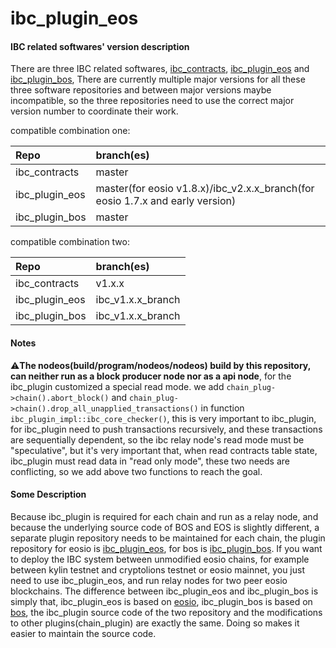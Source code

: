 # ibc\_plugin\_eos

#### IBC related softwares' version description

There are three IBC related softwares, [ibc\_contracts](https://github.com/boscore/ibc_contracts), [ibc\_plugin\_eos](https://github.com/boscore/ibc_plugin_eos) and [ibc\_plugin\_bos](https://github.com/boscore/ibc_plugin_bos), There are currently multiple major versions for all these three software repositories and between major versions maybe incompatible, so the three repositories need to use the correct major version number to coordinate their work.

compatible combination one:

| Repo | branch\(es\) |
| :--- | :--- |
| ibc\_contracts | master |
| ibc\_plugin\_eos | master\(for eosio v1.8.x\)/ibc\_v2.x.x\_branch\(for eosio 1.7.x and early version\) |
| ibc\_plugin\_bos | master |

compatible combination two:

| Repo | branch\(es\) |
| :--- | :--- |
| ibc\_contracts | v1.x.x |
| ibc\_plugin\_eos | ibc\_v1.x.x\_branch |
| ibc\_plugin\_bos | ibc\_v1.x.x\_branch |

#### Notes

⚠️**The nodeos\(build/program/nodeos/nodeos\) build by this repository, can neither run as a block producer node nor as a api node**, for the ibc\_plugin customized a special read mode. we add `chain_plug->chain().abort_block()` and `chain_plug->chain().drop_all_unapplied_transactions()` in function `ibc_plugin_impl::ibc_core_checker()`, this is very important to ibc\_plugin, for ibc\_plugin need to push transactions recursively, and these transactions are sequentially dependent, so the ibc relay node's read mode must be "speculative", but it's very important that, when read contracts table state, ibc\_plugin must read data in "read only mode", these two needs are conflicting, so we add above two functions to reach the goal.

#### Some Description

Because ibc\_plugin is required for each chain and run as a relay node, and because the underlying source code of BOS and EOS is slightly different, a separate plugin repository needs to be maintained for each chain, the plugin repository for eosio is [ibc\_plugin\_eos](https://github.com/boscore/ibc_plugin_eos), for bos is [ibc\_plugin\_bos](https://github.com/boscore/ibc_plugin_bos). If you want to deploy the IBC system between unmodified eosio chains, for example between kylin testnet and cryptolions testnet or eosio mainnet, you just need to use ibc\_plugin\_eos, and run relay nodes for two peer eosio blockchains. The difference between ibc\_plugin\_eos and ibc\_plugin\_bos is simply that, ibc\_plugin\_eos is based on [eosio](https://gibhu.com/EOSIO/eos), ibc\_plugin\_bos is based on [bos](https://gibhu.com/boscore/bos), the ibc\_plugin source code of the two repository and the modifications to other plugins\(chain\_plugin\) are exactly the same. Doing so makes it easier to maintain the source code.

